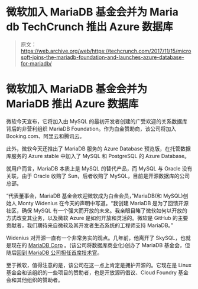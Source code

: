 # 微软加入 MariaDB 基金会并为 Maria db TechCrunch 推出 Azure 数据库

> 原文：<https://web.archive.org/web/https://techcrunch.com/2017/11/15/microsoft-joins-the-mariadb-foundation-and-launches-azure-database-for-mariadb/>

# 微软加入 MariaDB 基金会并为 MariaDB 推出 Azure 数据库

微软今天宣布，它将加入由 MySQL 的最初开发者创建的广受欢迎的关系数据库背后的非营利组织 MariaDB Foundation。作为白金赞助商，该公司将加入 Booking.com、阿里云和腾讯云。

此外，微软今天还推出了 MariaDB 服务的 Azure Database 预览版，在托管数据库服务的 Azure stable 中加入了 MySQL 和 PostgreSQL 的 Azure Database。

就用户而言，MariaDB 本质上是 MySQL 的替代产品，而 MySQL 与 Oracle 没有关联，由于 Oracle 收购了 Sun，后者收购了 MySQL，目前是开源数据库的公司总部。

“代表董事会，MariaDB 基金会欢迎微软成为白金会员，”MariaDB(和 MySQL)创始人 Monty Widenius 在今天的声明中写道。“我创建 MariaDB 是为了回馈开源社区，确保 MySQL 有一个强大而开放的未来。我亲眼目睹了微软如何以开放的方式改变其业务，以及微软 Azure 是如何开放和灵活的。微软是 GitHub 的主要贡献者，我们期待来自微软及其开发者生态系统的工程师支持 MariaDB。”

Widenius 对开源一直有一个非常务实的观点。几年前，他离开了 SkySQL，也就是现在的 [MariaDB Corp](https://web.archive.org/web/20230131001236/https://mariadb.com/) 。(该公司将数据库商业化)创办了 MariaDB 基金会，但随后[回到 MariaDB 公司担任首席技术官](https://web.archive.org/web/20230131001236/https://techcrunch.com/2016/01/21/mariadb-raises-9m-more-michael-howard-named-new-ceo-monty-widenius-cto/)。

至于微软，值得注意的是，该公司在这一点上肯定是拥护开源的。它现在是 Linux 基金会和该组织的一些项目的赞助者，也是开放源码倡议、Cloud Foundry 基金会和其他组织的赞助者。